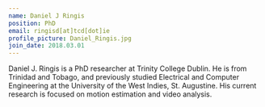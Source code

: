 ```yaml
---
name: Daniel J Ringis
position: PhD
email: ringisd[at]tcd[dot]ie
profile_picture: Daniel_Ringis.jpg
join_date: 2018.03.01
---
```


Daniel J. Ringis is a PhD researcher at Trinity College Dublin. He is from Trinidad and Tobago, and previously studied Electrical and Computer Engineering at the University of the West Indies, St. Augustine. His current research is focused on motion estimation and video analysis.
